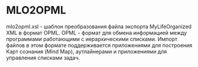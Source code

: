 # MLO2OPML
mlo2opml.xsl - шаблон преобразования файла экспорта MyLifeOrganized XML в формат OPML. 
OPML - формат для обмена информацией между программами работающими с иерархическими списками. Импорт файлов в этом формате поддерживается приложениями для построения Карт сознания (Mind Map), аутлайнерами и приложениями для управления списками задач.
